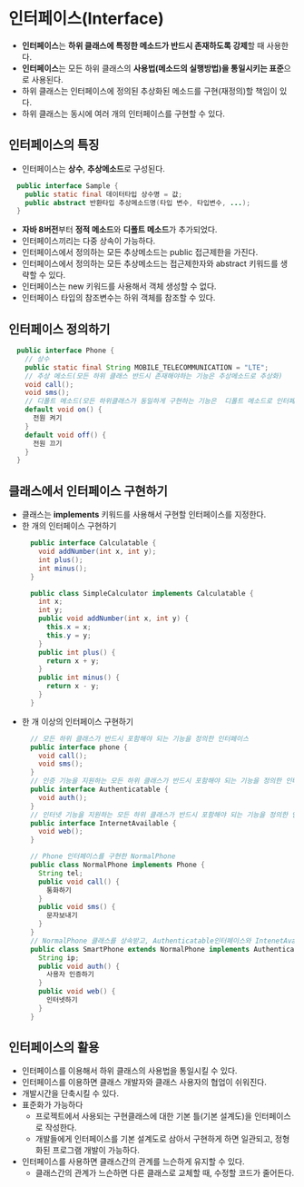 # 인터페이스(Interface)
- **인터페이스**는 **하위 클래스에 특정한 메소드가 반드시 존재하도록 강제**할 때 사용한다.
- **인터페이스**는 모든 하위 클래스의 **사용법(메소드의 실행방법)을 통일시키는 표준**으로 사용된다.
- 하위 클래스는 인터페이스에 정의된 추상화된 메소드를 구현(재정의)할 책임이 있다.
- 하위 클래스는 동시에 여러 개의 인터페이스를 구현할 수 있다.

## 인터페이스의 특징
- 인터페이스는 **상수**, **추상메소드**로 구성된다.
```java
  public interface Sample {
    public static final 데이터타입 상수명 = 값;
    public abstract 반환타입 추상메소드명(타입 변수, 타입변수, ...);
  }
```
- **자바 8버전**부터 **정적 메소드**와 **디폴트 메소드**가 추가되었다.
- 인터페이스끼리는 다중 상속이 가능하다.
- 인터페이스에서 정의하는 모든 추상메소드는 public 접근제한을 가진다.
- 인터페이스에서 정의하는 모든 추상메소드는 접근제한자와 abstract 키워드를 생략할 수 있다.
- 인터페이스는 new 키워드를 사용해서 객체 생성할 수 없다.
- 인터페이스 타입의 참조변수는 하위 객체를 참조할 수 있다.

## 인터페이스 정의하기
```java
  public interface Phone {
    // 상수
    public static final String MOBILE_TELECOMMUNICATION = "LTE";
    // 추상 메소드(모든 하위 클래스 반드시 존재해야하는 기능은 추상메소드로 추상화)
    void call();
    void sms();
    // 디폴트 메소드(모든 하위클래스가 동일하게 구현하는 기능은  디폴트 메소드로 인터페이스에서 구현)
    default void on() {
      전원 켜기
    }
    default void off() {
      전원 끄기
    }
  }
```

## 클래스에서 인터페이스 구현하기
- 클래스는 **implements** 키워드를 사용해서 구현할 인터페이스를 지정한다.
- 한 개의 인터페이스 구현하기
  ```java
    public interface Calculatable {
      void addNumber(int x, int y);
      int plus();
      int minus();
    }

    public class SimpleCalculator implements Calculatable {
      int x;
      int y;
      public void addNumber(int x, int y) {
        this.x = x;
        this.y = y;
      }
      public int plus() {
        return x + y;
      }
      public int minus() {
        return x - y;
      }
    }
  ```
- 한 개 이상의 인터페이스 구현하기
  ```java
    // 모든 하위 클래스가 반드시 포함해야 되는 기능을 정의한 인터페이스
    public interface phone {
      void call();
      void sms();
    }
    // 인증 기능을 지원하는 모든 하위 클래스가 반드시 포함해야 되는 기능을 정의한 인터페이스
    public interface Authenticatable {
      void auth();
    }
    // 인터넷 기능을 지원하는 모든 하위 클래스가 반드시 포함해야 되는 기능을 정의한 인터페이스
    public interface InternetAvailable {
      void web();
    }

    // Phone 인터페이스를 구현한 NormalPhone
    public class NormalPhone implements Phone {
      String tel;
      public void call() {
        통화하기
      }
      public void sms() {
        문자보내기
      }
    }
    // NormalPhone 클래스를 상속받고, Authenticatable인터페이스와 IntenetAvailable인터페이스를 구현하는 클래스
    public class SmartPhone extends NormalPhone implements Authenticatable, InternetAvailable {
      String ip;
      public void auth() {
        사용자 인증하기
      }
      public void web() {
        인터넷하기
      }
    }
  ```
## 인터페이스의 활용
- 인터페이스를 이용해서 하위 클래스의 사용법을 통일시킬 수 있다.
- 인터페이스를 이용하면 클래스 개발자와 클래스 사용자의 협업이 쉬워진다.
- 개발시간을 단축시킬 수 있다.
- 표준화가 가능하다
  + 프로젝트에서 사용되는 구현클래스에 대한 기본 틀(기본 설계도)을 인터페이스로 작성한다.
  + 개발들에게 인터페이스를 기본 설계도로 삼아서 구현하게 하면 일관되고, 정형화된 프로그램 개발이 가능하다.
- 인터페이스를 사용하면 클래스간의 관계를 느슨하게 유지할 수 있다.
  + 클래스간의 관계가 느슨하면 다른 클래스로 교체할 때, 수정할 코드가 줄어든다.

